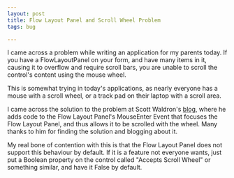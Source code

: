 ```yaml
---
layout: post
title: Flow Layout Panel and Scroll Wheel Problem
tags: bug

---
```


I came across a problem while writing an application for my parents today.  If you have a FlowLayoutPanel on your form, and have many items in it, causing it to overflow and require scroll bars, you are unable to scroll the control's content using the mouse wheel.

This is somewhat trying in today's applications, as nearly everyone has a mouse with a scroll wheel, or a track pad on their laptop with a scroll area.

I came across the solution to the problem at Scott Waldron's [blog][flow-layout-panel], where he adds code to the Flow Layout Panel's MouseEnter Event that focuses the Flow Layout Panel, and thus allows it to be scrolled with the wheel.  Many thanks to him for finding the solution and blogging about it.

My real bone of contention with this is that the Flow Layout Panel does not support this behaviour by default.  If it is a feature not everyone wants, just put a Boolean property on the control called "Accepts Scroll Wheel" or something similar, and have it False by default.

[flow-layout-panel]: http://www.thewayofcoding.com/2008/02/c-net-programming-tip-flowlayoutpanel.html
